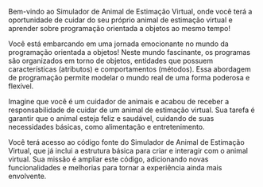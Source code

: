 Bem-vindo ao Simulador de Animal de Estimação Virtual, onde você terá a oportunidade de cuidar do seu próprio animal de estimação virtual e aprender sobre programação orientada a objetos ao mesmo tempo!

Você está embarcando em uma jornada emocionante no mundo da programação orientada a objetos! Neste mundo fascinante, os programas são organizados em torno de objetos, entidades que possuem características (atributos) e comportamentos (métodos). Essa abordagem de programação permite modelar o mundo real de uma forma poderosa e flexível.

Imagine que você é um cuidador de animais e acabou de receber a responsabilidade de cuidar de um animal de estimação virtual. Sua tarefa é garantir que o animal esteja feliz e saudável, cuidando de suas necessidades básicas, como alimentação e entretenimento.

Você terá acesso ao código fonte do Simulador de Animal de Estimação Virtual, que já inclui a estrutura básica para criar e interagir com o animal virtual. Sua missão é ampliar este código, adicionando novas funcionalidades e melhorias para tornar a experiência ainda mais envolvente.
